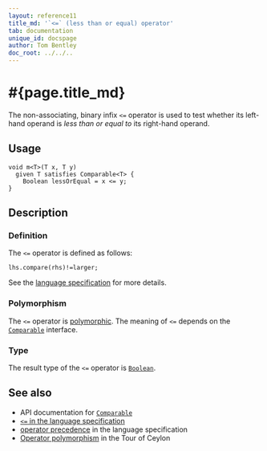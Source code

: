 ```yaml
---
layout: reference11
title_md: '`<=` (less than or equal) operator'
tab: documentation
unique_id: docspage
author: Tom Bentley
doc_root: ../../..
---
```


# #{page.title_md}

The non-associating, binary infix `<=` operator is used to test whether its left-hand 
operand is *less than or equal to* its right-hand operand.

## Usage 

<!-- try: -->
    void m<T>(T x, T y) 
      given T satisfies Comparable<T> {
        Boolean lessOrEqual = x <= y;
    }

## Description

### Definition

The `<=` operator is defined as follows:

<!-- check:none -->
<!-- try: -->
    lhs.compare(rhs)!=larger;

See the [language specification](#{site.urls.spec_current}#equalitycomparison) for more details.

### Polymorphism

The `<=` operator is [polymorphic](#{page.doc_root}/reference/operator/operator-polymorphism). 
The meaning of `<=` depends on the 
[`Comparable`](#{site.urls.apidoc_1_1}/Comparable.type.html) interface.

### Type

The result type of the `<=` operator is [`Boolean`](#{site.urls.apidoc_1_1}/Boolean.type.html).

## See also

* API documentation for [`Comparable`](#{site.urls.apidoc_1_1}/Comparable.type.html)
* [`<=` in the language specification](#{site.urls.spec_current}#equalitycomparison)
* [operator precedence](#{site.urls.spec_current}#operatorprecedence) in the 
  language specification
* [Operator polymorphism](#{page.doc_root}/tour/language-module/#operator_polymorphism) 
  in the Tour of Ceylon

